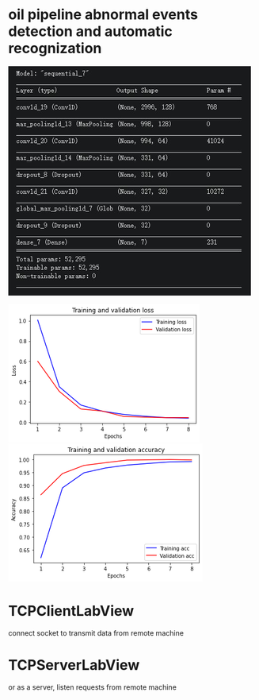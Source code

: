 # oil pipeline abnormal events detection and automatic recognization
  

![GitHub Logo](https://github.com/choybeen/deeplearn/blob/main/fibersignal/imgs/Capture.JPG?raw=true)

![GitHub Logo](https://github.com/choybeen/deeplearn/blob/main/fibersignal/imgs/download.png?raw=true)
![GitHub Logo](https://github.com/choybeen/deeplearn/blob/main/fibersignal/imgs/download%20(1).png?raw=true)

# TCPClientLabView
   connect socket to transmit data from remote machine
# TCPServerLabView
   or as a server, listen requests from remote machine
